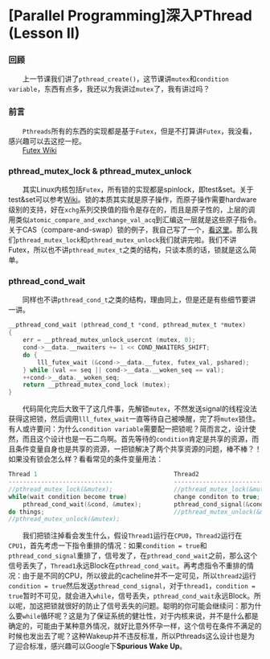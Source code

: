 [Parallel Programming]深入PThread (Lesson II)
=============================================

### 回顾
&emsp;&emsp;上一节课我们讲了`pthread_create()`，这节课讲`mutex`和`condition variable`，东西有点多，我还以为我讲过`mutex`了，我有讲过吗？

### 前言
&emsp;&emsp;`Pthreads`所有的东西的实现都是基于`Futex`，但是不打算讲`Futex`，我没看，感兴趣可以去这挖一挖。  
&emsp;&emsp;[Futex Wiki](https://en.wikipedia.org/wiki/Futex)

### pthread_mutex_lock & pthread_mutex_unlock
&emsp;&emsp;其实Linux内核包括`Futex`，所有锁的实现都是spinlock，即test&set。关于test&set可以参考[Wiki](https://en.wikipedia.org/wiki/Test-and-set)。锁的本质其实就是原子操作，而原子操作需要hardware级别的支持，好在`xchg`系列交换值的指令是存在的，而且是原子性的，上层的调用类似`atomic_compare_and_exchange_val_acq`到汇编这一层就是这些原子指令。关于CAS（compare-and-swap）锁的例子，我自己写了一个，[看这里](https://github.com/linghuazaii/parallel_programming/tree/master/test_and_set_lock)。那么我们`pthread_mutex_lock`和`pthread_mutex_unlock`我们就讲完啦。我们不讲Futex，所以也不讲`pthread_mutex_t`之类的结构，只谈本质的话，锁就是这么简单。

### pthread_cond_wait
&emsp;&emsp;同样也不讲`pthread_cond_t`之类的结构，理由同上，但是还是有些细节要讲一讲。
```c
__pthread_cond_wait (pthread_cond_t *cond, pthread_mutex_t *mutex)
{
    err = __pthread_mutex_unlock_usercnt (mutex, 0);
    cond->__data.__nwaiters += 1 << COND_NWAITERS_SHIFT;
    do {
        lll_futex_wait (&cond->__data.__futex, futex_val, pshared);
    } while (val == seq || cond->__data.__woken_seq == val);
    ++cond->__data.__woken_seq;
    return __pthread_mutex_cond_lock (mutex);
}
```
&emsp;&emsp;代码简化完后大致干了这几件事，先解锁`mutex`，不然发送signal的线程没法获得这把锁，然后调用`lll_futex_wait`一直等待自己被唤醒，完了将`mutex`锁住。有人或许要问：为什么`condition variable`需要配一把锁呢？简而言之，设计使然，而且这个设计也是一石二鸟啊。首先等待的`condition`肯定是共享的资源，而且条件变量自身也是共享的资源，一把锁解决了两个共享资源的问题，棒不棒？！如果没有锁会怎么样？看看常见的条件变量用法：
```c
Thread 1                                      Thread2
-----------------------------                 -------------------------------------
//pthread_mutex_lock(&mutex);                 //pthread_mutex_lock(&mutex);
while(wait condition become true)             change conditon to true;
    pthread_cond_wait(&cond, &mutex);         pthread_cond_signal(&cond);
do things;                                    //pthread_mutex_unlock(&mutex);
//pthread_mutex_unlock(&mutex);
```
&emsp;&emsp;我们把锁注掉看会发生什么，假设`Thread1`运行在`CPU0`，`Thread2`运行在`CPU1`，首先考虑一下指令重排的情况：如果`condition = true`和`pthread_cond_signal`重排了，信号发了，在`pthread_cond_wait`之前，那么这个信号丢失了，`Thread1`永远Block在`pthread_cond_wait`。再考虑指令不重排的情况：由于是不同的CPU，所以彼此的cacheline并不一定可见，所以`thread2`运行`condition = true`然后发送`pthread_cond_signal`，对于`thread1`，`condition = true`暂时不可见，就会进入`while`，信号丢失，`pthread_cond_wait`永远Block。所以呢，加这把锁就很好的防止了信号丢失的问题。聪明的你可能会继续问：那为什么要`while`循环呢？这是为了保证系统的健壮性，对于内核来说，并不是什么都是确定的，可能由于某种意外情况，就好比意外怀孕一样，这个信号在条件不满足的时候也发出去了呢？这种Wakeup并不违反标准，所以Pthreads这么设计也是为了迎合标准，感兴趣可以Google下**Spurious Wake Up**。














